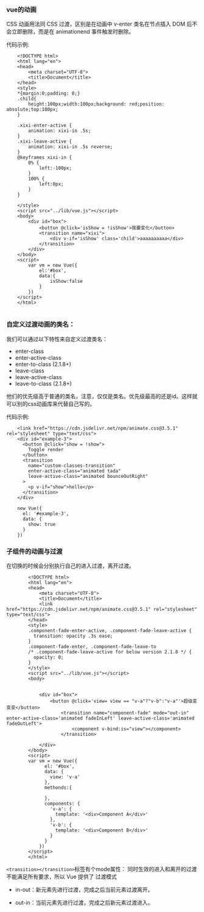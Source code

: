 ### vue的动画

CSS 动画用法同 CSS 过渡，区别是在动画中 v-enter 类名在节点插入 DOM 后不会立即删除，而是在 animationend 事件触发时删除。

代码示例:

```
	<!DOCTYPE html>
	<html lang="en">
	<head>
		<meta charset="UTF-8">
		<title>Document</title>
	</head>
	<style>
	*{margin:0;padding: 0;}
	.child{
		height:100px;width:100px;background: red;position: absolute;top:100px;
	}

	.xixi-enter-active {
		animation: xixi-in .5s;
	}
	.xixi-leave-active {
		animation: xixi-in .5s reverse;
	}
	@keyframes xixi-in {
		0% {
			left:-100px;
		}
		100% {
			left:0px;
		}
	}

	</style>
	<script src="../lib/vue.js"></script>
	<body>
		<div id="box">
			<button @click='isShow = !isShow'>我要变化</button>
			<transition name="xixi">
				<div v-if='isShow' class='child'>aaaaaaaaaa</div>
			</transition>
		</div>
	</body>
	<script>
		var vm = new Vue({
			el:'#box',
			data:{
				isShow:false
			}
		})
	</script>
	</html>


```

### 自定义过渡动画的类名：

我们可以通过以下特性来自定义过渡类名：

* enter-class
* enter-active-class
* enter-to-class (2.1.8+)
* leave-class
* leave-active-class
* leave-to-class (2.1.8+)

他们的优先级高于普通的类名，注意，仅仅是类名。优先级最高的还是id。这样就可以别的css动画库来代替自己写的。

代码示例:

```
	<link href="https://cdn.jsdelivr.net/npm/animate.css@3.5.1" rel="stylesheet" type="text/css">
	<div id="example-3">
	  <button @click="show = !show">
	    Toggle render
	  </button>
	  <transition
	    name="custom-classes-transition"
	    enter-active-class="animated tada"
	    leave-active-class="animated bounceOutRight"
	  >
	    <p v-if="show">hello</p>
	  </transition>
	</div>

	new Vue({
	  el: '#example-3',
	  data: {
	    show: true
	  }
	})
```

### 子组件的动画与过渡

在切换的时候会分别执行自己的进入过渡，离开过渡。

```
		<!DOCTYPE html>
		<html lang="en">
		<head>
			<meta charset="UTF-8">
			<title>Document</title>
			<link href="https://cdn.jsdelivr.net/npm/animate.css@3.5.1" rel="stylesheet" type="text/css">
		</head>
		<style>
		.component-fade-enter-active, .component-fade-leave-active {
		  transition: opacity .3s ease;
		}
		.component-fade-enter, .component-fade-leave-to
		/* .component-fade-leave-active for below version 2.1.8 */ {
		  opacity: 0;
		}
		</style>
		<script src="../lib/vue.js"></script>
		<body>


			<div id="box">
				<button @click='view= view == "v-a"?"v-b":"v-a"'>超级变变变</button>
					<transition name="component-fade" mode="out-in" enter-active-class='animated fadeInLeft' leave-active-class='animated fadeOutLeft'>
						<component v-bind:is="view"></component>
					</transition>

			</div>
		</body>
		<script>
		var vm = new Vue({
			  el: '#box',
			  data: {
			    view: 'v-a'
			  },
			  methonds:{

			  },
			  components: {
			    'v-a': {
			      template: '<div>Component A</div>'
			    },
			    'v-b': {
			      template: '<div>Component B</div>'
			    }
			  }
			})
		</script>
		</html>

```

`<transition></transition>`标签有个mode属性：
同时生效的进入和离开的过渡不能满足所有要求，所以 Vue 提供了 过渡模式

  * in-out：新元素先进行过渡，完成之后当前元素过渡离开。

  * out-in：当前元素先进行过渡，完成之后新元素过渡进入。
